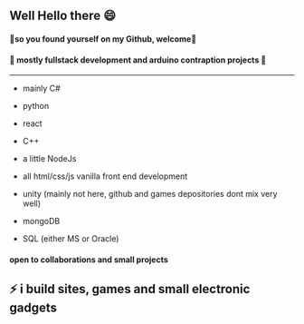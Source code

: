 ## Well Hello there 😄

#### 💫**so you found yourself on my Github, welcome**💫
#### 🤖 mostly fullstack development and arduino contraption projects 🔭

-----------

- mainly C# 
- python
- react 
- C++
- a little NodeJs
- all html/css/js vanilla front end development
- unity (mainly not here, github and games depositories dont mix very well)

- mongoDB
- SQL (either MS or Oracle)

#### open to collaborations and small projects 
## ⚡  i build sites, games and small electronic gadgets 

<!--
**ultrakot/ultrakot** is a ✨ _special_ ✨ repository because its `README.md` (this file) appears on your GitHub profile.

Here are some ideas to get you started:

- 🔭 I’m currently working on ...
- 🌱 I’m currently learning ...
- 👯 I’m looking to collaborate on ...
- 🤔 I’m looking for help with ...
- 💬 Ask me about ...
- 📫 How to reach me: ...
- 😄 Pronouns: ...
- ⚡ Fun fact: ...
-->

